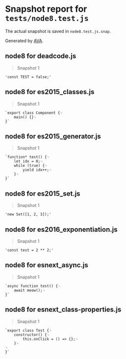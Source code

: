 # Snapshot report for `tests/node8.test.js`

The actual snapshot is saved in `node8.test.js.snap`.

Generated by [AVA](https://ava.li).

## node8 for deadcode.js

> Snapshot 1

    'const TEST = false;'

## node8 for es2015_classes.js

> Snapshot 1

    `export class Component {␊
        main() {}␊
    }`

## node8 for es2015_generator.js

> Snapshot 1

    `function* test() {␊
        let idx = 0;␊
        while (true) {␊
            yield idx++;␊
        }␊
    }`

## node8 for es2015_set.js

> Snapshot 1

    'new Set([1, 2, 3]);'

## node8 for es2016_exponentiation.js

> Snapshot 1

    'const test = 2 ** 2;'

## node8 for esnext_async.js

> Snapshot 1

    `async function test() {␊
        await meow();␊
    }`

## node8 for esnext_class-properties.js

> Snapshot 1

    `export class Test {␊
        constructor() {␊
            this.onClick = () => {};␊
        }␊
    ␊
    }`
